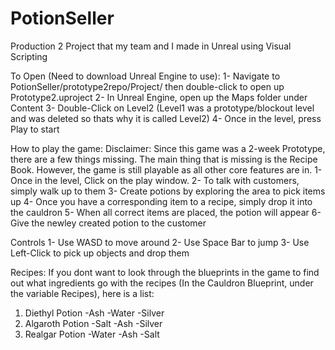 # PotionSeller
Production 2 Project that my team and I made in Unreal using Visual Scripting

To Open (Need to download Unreal Engine to use):
1- Navigate to PotionSeller/prototype2repo/Project/ then double-click to open up Prototype2.uproject
2- In Unreal Engine, open up the Maps folder under Content
3- Double-Click on Level2 (Level1 was a prototype/blockout level and was deleted so thats why it is called Level2)
4- Once in the level, press Play to start

How to play the game:
Disclaimer: Since this game was a 2-week Prototype, there are a few things missing. The main thing that is missing is the Recipe Book. However, the game is still playable as all other core features are in.
1- Once in the level, Click on the play window.
2- To talk with customers, simply walk up to them
3- Create potions by exploring the area to pick items up
4- Once you have a corresponding item to a recipe, simply drop it into the cauldron
5- When all correct items are placed, the potion will appear
6- Give the newley created potion to the customer

Controls
1- Use WASD to move around
2- Use Space Bar to jump
3- Use Left-Click to pick up objects and drop them

Recipes:
If you dont want to look through the blueprints in the game to find out what ingredients go with the recipes (In the Cauldron Blueprint, under the variable Recipes), here is a list:
1) Diethyl Potion
	-Ash
	-Water
	-Silver
2) Algaroth Potion
	-Salt
	-Ash
	-Silver
3) Realgar Potion
	-Water
	-Ash
	-Salt